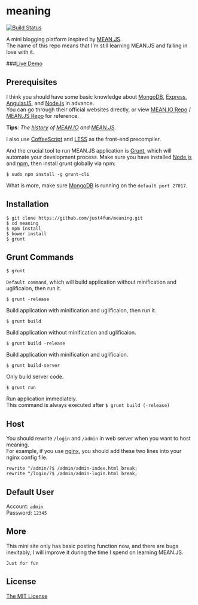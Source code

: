 meaning
=======

[![Build Status](https://travis-ci.org/just4fun/meaning.png)](https://travis-ci.org/just4fun/meaning)

A mini blogging platform inspired by [MEAN.JS](http://meanjs.org).   
The name of this repo means that I'm still learning MEAN.JS and falling in love with it.  

###[Live Demo](http://talent-is.me)

## Prerequisites
I think you should have some basic knowledge about [MongoDB](http://mongodb.org/), [Express](http://expressjs.com/), [AngularJS](https://angularjs.org/), and [Node.js](http://nodejs.org/) in advance.    
You can go through their official websites directly, or view [MEAN.IO Repo](https://github.com/linnovate/mean) / [MEAN.JS Repo](https://github.com/meanjs/mean) for reference.

**Tips**: *The [history](http://blog.meanjs.org/post/76726660228/forking-out-of-an-open-source-conflict) of [MEAN.IO](http://mean.io) and [MEAN.JS](http://meanjs.org).*

I also use [CoffeeScript](http://coffeescript.org/) and [LESS](http://lesscss.org/) as the front-end precompiler.

And the crucial tool to run MEAN.JS application is [Grunt](http://gruntjs.com/), which will automate your development process.
Make sure you have installed [Node.js](http://nodejs.org/) and [npm](https://www.npmjs.org/), then install grunt globally via npm:
```
$ sudo npm install -g grunt-cli
```
What is more, make sure [MongoDB](http://mongodb.org/) is running on the `default port 27017`.

## Installation
```
$ git clone https://github.com/just4fun/meaning.git
$ cd meaning
$ npm install
$ bower install
$ grunt
```

## Grunt Commands
```
$ grunt
```
`Default command`, which will build application without minification and uglificaion, then run it.
```
$ grunt -release
```
Build application with minification and uglificaion, then run it.
```
$ grunt build
```
Build application without minification and uglificaion.
```
$ grunt build -release
```
Build application with minification and uglificaion.
```
$ grunt build-server
```
Only build server code.
```
$ grunt run
```
Run application immediately.   
This command is always executed after `$ grunt build (-release)`

## Host
You should rewrite `/login` and `/admin` in web server when you want to host meaning.    
For example, if you use [nginx](http://wiki.nginx.org/Main), you should add these two lines into your nginx config file.
```
rewrite ^/admin/?$ /admin/admin-index.html break;
rewrite ^/login/?$ /admin/admin-login.html break;
```

## Default User
Account: `admin`    
Password: `12345`

## More
This mini site only has basic posting function now, and there are bugs inevitably, I will improve it during the time I spend on learning MEAN.JS.

`Just for fun`

## License
[The MIT License](http://opensource.org/licenses/MIT)
